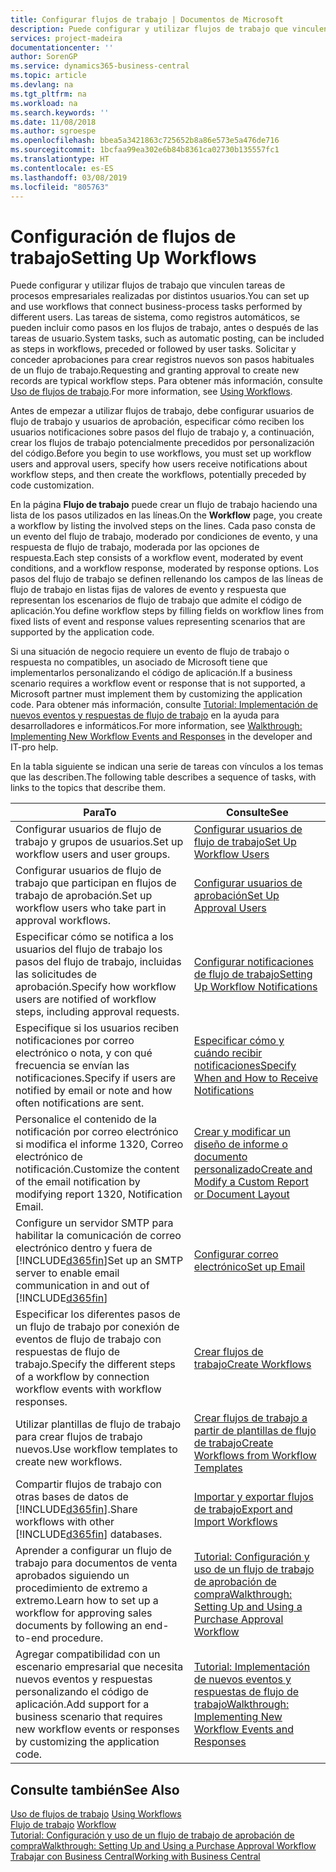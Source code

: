 ```yaml
---
title: Configurar flujos de trabajo | Documentos de Microsoft
description: Puede configurar y utilizar flujos de trabajo que vinculen tareas de procesos empresariales realizadas por distintos usuarios. Las tareas de sistema, como registros automáticos, se pueden incluir como pasos en los flujos de trabajo, antes o después de las tareas de usuario. Solicitar y conceder aprobaciones para crear registros nuevos son pasos habituales de un flujo de trabajo.
services: project-madeira
documentationcenter: ''
author: SorenGP
ms.service: dynamics365-business-central
ms.topic: article
ms.devlang: na
ms.tgt_pltfrm: na
ms.workload: na
ms.search.keywords: ''
ms.date: 11/08/2018
ms.author: sgroespe
ms.openlocfilehash: bbea5a3421863c725652b8a86e573e5a476de716
ms.sourcegitcommit: 1bcfaa99ea302e6b84b8361ca02730b135557fc1
ms.translationtype: HT
ms.contentlocale: es-ES
ms.lasthandoff: 03/08/2019
ms.locfileid: "805763"
---
```

# <a name="setting-up-workflows"></a><span data-ttu-id="06f6e-105">Configuración de flujos de trabajo</span><span class="sxs-lookup"><span data-stu-id="06f6e-105">Setting Up Workflows</span></span>
<span data-ttu-id="06f6e-106">Puede configurar y utilizar flujos de trabajo que vinculen tareas de procesos empresariales realizadas por distintos usuarios.</span><span class="sxs-lookup"><span data-stu-id="06f6e-106">You can set up and use workflows that connect business-process tasks performed by different users.</span></span> <span data-ttu-id="06f6e-107">Las tareas de sistema, como registros automáticos, se pueden incluir como pasos en los flujos de trabajo, antes o después de las tareas de usuario.</span><span class="sxs-lookup"><span data-stu-id="06f6e-107">System tasks, such as automatic posting, can be included as steps in workflows, preceded or followed by user tasks.</span></span> <span data-ttu-id="06f6e-108">Solicitar y conceder aprobaciones para crear registros nuevos son pasos habituales de un flujo de trabajo.</span><span class="sxs-lookup"><span data-stu-id="06f6e-108">Requesting and granting approval to create new records are typical workflow steps.</span></span> <span data-ttu-id="06f6e-109">Para obtener más información, consulte [Uso de flujos de trabajo](across-use-workflows.md).</span><span class="sxs-lookup"><span data-stu-id="06f6e-109">For more information, see [Using Workflows](across-use-workflows.md).</span></span>  

 <span data-ttu-id="06f6e-110">Antes de empezar a utilizar flujos de trabajo, debe configurar usuarios de flujo de trabajo y usuarios de aprobación, especificar cómo reciben los usuarios notificaciones sobre pasos del flujo de trabajo y, a continuación, crear los flujos de trabajo potencialmente precedidos por personalización del código.</span><span class="sxs-lookup"><span data-stu-id="06f6e-110">Before you begin to use workflows, you must set up workflow users and approval users, specify how users receive notifications about workflow steps, and then create the workflows, potentially preceded by code customization.</span></span>  

 <span data-ttu-id="06f6e-111">En la página **Flujo de trabajo** puede crear un flujo de trabajo haciendo una lista de los pasos utilizados en las líneas.</span><span class="sxs-lookup"><span data-stu-id="06f6e-111">On the **Workflow** page, you create a workflow by listing the involved steps on the lines.</span></span> <span data-ttu-id="06f6e-112">Cada paso consta de un evento del flujo de trabajo, moderado por condiciones de evento, y una respuesta de flujo de trabajo, moderada por las opciones de respuesta.</span><span class="sxs-lookup"><span data-stu-id="06f6e-112">Each step consists of a workflow event, moderated by event conditions, and a workflow response, moderated by response options.</span></span> <span data-ttu-id="06f6e-113">Los pasos del flujo de trabajo se definen rellenando los campos de las líneas de flujo de trabajo en listas fijas de valores de evento y respuesta que representan los escenarios de flujo de trabajo que admite el código de aplicación.</span><span class="sxs-lookup"><span data-stu-id="06f6e-113">You define workflow steps by filling fields on workflow lines from fixed lists of event and response values representing scenarios that are supported by the application code.</span></span>  

 <span data-ttu-id="06f6e-114">Si una situación de negocio requiere un evento de flujo de trabajo o respuesta no compatibles, un asociado de Microsoft tiene que implementarlos personalizando el código de aplicación.</span><span class="sxs-lookup"><span data-stu-id="06f6e-114">If a business scenario requires a workflow event or response that is not supported, a Microsoft partner must implement them by customizing the application code.</span></span> <span data-ttu-id="06f6e-115">Para obtener más información, consulte [Tutorial: Implementación de nuevos eventos y respuestas de flujo de trabajo](/dynamics-nav/Walkthrough--Implementing-New-Workflow-Events-and-Responses) en la ayuda para desarrolladores e informáticos.</span><span class="sxs-lookup"><span data-stu-id="06f6e-115">For more information, see [Walkthrough: Implementing New Workflow Events and Responses](/dynamics-nav/Walkthrough--Implementing-New-Workflow-Events-and-Responses) in the developer and IT-pro help.</span></span>

 <span data-ttu-id="06f6e-116">En la tabla siguiente se indican una serie de tareas con vínculos a los temas que las describen.</span><span class="sxs-lookup"><span data-stu-id="06f6e-116">The following table describes a sequence of tasks, with links to the topics that describe them.</span></span>  

|<span data-ttu-id="06f6e-117">**Para**</span><span class="sxs-lookup"><span data-stu-id="06f6e-117">**To**</span></span>|<span data-ttu-id="06f6e-118">**Consulte**</span><span class="sxs-lookup"><span data-stu-id="06f6e-118">**See**</span></span>|  
|------------|-------------|  
|<span data-ttu-id="06f6e-119">Configurar usuarios de flujo de trabajo y grupos de usuarios.</span><span class="sxs-lookup"><span data-stu-id="06f6e-119">Set up workflow users and user groups.</span></span>|[<span data-ttu-id="06f6e-120">Configurar usuarios de flujo de trabajo</span><span class="sxs-lookup"><span data-stu-id="06f6e-120">Set Up Workflow Users</span></span>](across-how-to-set-up-workflow-users.md)|  
|<span data-ttu-id="06f6e-121">Configurar usuarios de flujo de trabajo que participan en flujos de trabajo de aprobación.</span><span class="sxs-lookup"><span data-stu-id="06f6e-121">Set up workflow users who take part in approval workflows.</span></span>|[<span data-ttu-id="06f6e-122">Configurar usuarios de aprobación</span><span class="sxs-lookup"><span data-stu-id="06f6e-122">Set Up Approval Users</span></span>](across-how-to-set-up-approval-users.md)|  
|<span data-ttu-id="06f6e-123">Especificar cómo se notifica a los usuarios del flujo de trabajo los pasos del flujo de trabajo, incluidas las solicitudes de aprobación.</span><span class="sxs-lookup"><span data-stu-id="06f6e-123">Specify how workflow users are notified of workflow steps, including approval requests.</span></span>|[<span data-ttu-id="06f6e-124">Configurar notificaciones de flujo de trabajo</span><span class="sxs-lookup"><span data-stu-id="06f6e-124">Setting Up Workflow Notifications</span></span>](across-setting-up-workflow-notifications.md)|  
|<span data-ttu-id="06f6e-125">Especifique si los usuarios reciben notificaciones por correo electrónico o nota, y con qué frecuencia se envían las notificaciones.</span><span class="sxs-lookup"><span data-stu-id="06f6e-125">Specify if users are notified by email or note and how often notifications are sent.</span></span>|[<span data-ttu-id="06f6e-126">Especificar cómo y cuándo recibir notificaciones</span><span class="sxs-lookup"><span data-stu-id="06f6e-126">Specify When and How to Receive Notifications</span></span>](across-how-to-specify-when-and-how-to-receive-notifications.md)|  
|<span data-ttu-id="06f6e-127">Personalice el contenido de la notificación por correo electrónico si modifica el informe 1320, Correo electrónico de notificación.</span><span class="sxs-lookup"><span data-stu-id="06f6e-127">Customize the content of the email notification by modifying report 1320, Notification Email.</span></span>|[<span data-ttu-id="06f6e-128">Crear y modificar un diseño de informe o documento personalizado</span><span class="sxs-lookup"><span data-stu-id="06f6e-128">Create and Modify a Custom Report or Document Layout</span></span>](ui-how-create-custom-report-layout.md)|  
|<span data-ttu-id="06f6e-129">Configure un servidor SMTP para habilitar la comunicación de correo electrónico dentro y fuera de [!INCLUDE[d365fin](includes/d365fin_md.md)]</span><span class="sxs-lookup"><span data-stu-id="06f6e-129">Set up an SMTP server to enable email communication in and out of [!INCLUDE[d365fin](includes/d365fin_md.md)]</span></span>|[<span data-ttu-id="06f6e-130">Configurar correo electrónico</span><span class="sxs-lookup"><span data-stu-id="06f6e-130">Set up Email</span></span>](admin-how-setup-email.md)|
|<span data-ttu-id="06f6e-131">Especificar los diferentes pasos de un flujo de trabajo por conexión de eventos de flujo de trabajo con respuestas de flujo de trabajo.</span><span class="sxs-lookup"><span data-stu-id="06f6e-131">Specify the different steps of a workflow by connection workflow events with workflow responses.</span></span>|[<span data-ttu-id="06f6e-132">Crear flujos de trabajo</span><span class="sxs-lookup"><span data-stu-id="06f6e-132">Create Workflows</span></span>](across-how-to-create-workflows.md)|  
|<span data-ttu-id="06f6e-133">Utilizar plantillas de flujo de trabajo para crear flujos de trabajo nuevos.</span><span class="sxs-lookup"><span data-stu-id="06f6e-133">Use workflow templates to create new workflows.</span></span>|[<span data-ttu-id="06f6e-134">Crear flujos de trabajo a partir de plantillas de flujo de trabajo</span><span class="sxs-lookup"><span data-stu-id="06f6e-134">Create Workflows from Workflow Templates</span></span>](across-how-to-create-workflows-from-workflow-templates.md)|  
|<span data-ttu-id="06f6e-135">Compartir flujos de trabajo con otras bases de datos de [!INCLUDE[d365fin](includes/d365fin_md.md)].</span><span class="sxs-lookup"><span data-stu-id="06f6e-135">Share workflows with other [!INCLUDE[d365fin](includes/d365fin_md.md)] databases.</span></span>|[<span data-ttu-id="06f6e-136">Importar y exportar flujos de trabajo</span><span class="sxs-lookup"><span data-stu-id="06f6e-136">Export and Import Workflows</span></span>](across-how-to-export-and-import-workflows.md)|  
|<span data-ttu-id="06f6e-137">Aprender a configurar un flujo de trabajo para documentos de venta aprobados siguiendo un procedimiento de extremo a extremo.</span><span class="sxs-lookup"><span data-stu-id="06f6e-137">Learn how to set up a workflow for approving sales documents by following an end-to-end procedure.</span></span>|[<span data-ttu-id="06f6e-138">Tutorial: Configuración y uso de un flujo de trabajo de aprobación de compra</span><span class="sxs-lookup"><span data-stu-id="06f6e-138">Walkthrough: Setting Up and Using a Purchase Approval Workflow</span></span>](walkthrough-setting-up-and-using-a-purchase-approval-workflow.md)|  
|<span data-ttu-id="06f6e-139">Agregar compatibilidad con un escenario empresarial que necesita nuevos eventos y respuestas personalizando el código de aplicación.</span><span class="sxs-lookup"><span data-stu-id="06f6e-139">Add support for a business scenario that requires new workflow events or responses by customizing the application code.</span></span>|[<span data-ttu-id="06f6e-140">Tutorial: Implementación de nuevos eventos y respuestas de flujo de trabajo</span><span class="sxs-lookup"><span data-stu-id="06f6e-140">Walkthrough: Implementing New Workflow Events and Responses</span></span>](/dynamics-nav/Walkthrough--Implementing-New-Workflow-Events-and-Responses)|  

## <a name="see-also"></a><span data-ttu-id="06f6e-141">Consulte también</span><span class="sxs-lookup"><span data-stu-id="06f6e-141">See Also</span></span>  
 <span data-ttu-id="06f6e-142">[Uso de flujos de trabajo](across-use-workflows.md) </span><span class="sxs-lookup"><span data-stu-id="06f6e-142">[Using Workflows](across-use-workflows.md) </span></span>  
 <span data-ttu-id="06f6e-143">[Flujo de trabajo](across-workflow.md) </span><span class="sxs-lookup"><span data-stu-id="06f6e-143">[Workflow](across-workflow.md) </span></span>  
 [<span data-ttu-id="06f6e-144">Tutorial: Configuración y uso de un flujo de trabajo de aprobación de compra</span><span class="sxs-lookup"><span data-stu-id="06f6e-144">Walkthrough: Setting Up and Using a Purchase Approval Workflow</span></span>](walkthrough-setting-up-and-using-a-purchase-approval-workflow.md)  
 [<span data-ttu-id="06f6e-145">Trabajar con Business Central</span><span class="sxs-lookup"><span data-stu-id="06f6e-145">Working with Business Central</span></span>](ui-work-product.md)
